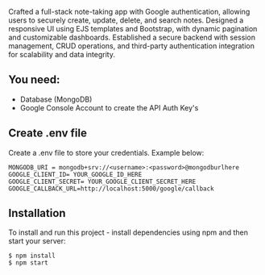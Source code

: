  Crafted a full-stack note-taking app with Google authentication, allowing users to securely create, update, delete, and
 search notes.
 Designed a responsive UI using EJS templates and Bootstrap, with dynamic pagination and customizable dashboards.
 Established a secure backend with session management, CRUD operations, and third-party authentication integration for
 scalability and data integrity.

## You need:
- Database (MongoDB)
- Google Console Account to create the API Auth Key's

## Create .env file
Create a .env file to store your credentials. Example below:

```
MONGODB_URI = mongodb+srv://<username>:<password>@mongodburlhere
GOOGLE_CLIENT_ID= YOUR_GOOGLE_ID_HERE
GOOGLE_CLIENT_SECRET= YOUR_GOOGLE_CLIENT_SECRET_HERE
GOOGLE_CALLBACK_URL=http://localhost:5000/google/callback
```

## Installation
To install and run this project - install dependencies using npm and then start your server:

```
$ npm install
$ npm start
```
